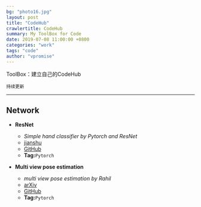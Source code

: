 ```yaml
---
bg: "photo16.jpg"
layout: post
title: "CodeHub"
crawlertitle: CodeHub
summary: My ToolBox for Code
date: 2019-07-08 11:00:00 +0800
categories: "work"
tags: "code"
author: "vpromise"
---
```


ToolBox：建立自己的CodeHub

`持续更新`

---
## Network

- **ResNet**
  - *Simple hand classifier by Pytorch and ResNet*
  - [jianshu](https://www.jianshu.com/p/c4723a4409cf)
  - [GitHub](https://github.com/LiMeng95/pytorch_hand_classifier)
  - **Tag:**`Pytorch`

- **Multi view pose estimation**
  - *multi view pose estimation by Rahil*
  - [arXiv](https://arxiv.org/abs/1906.01480)
  - [GitHub](https://github.com/rmehrizi/multi-view-pose-estimation)
  - **Tag:**`Pytorch`